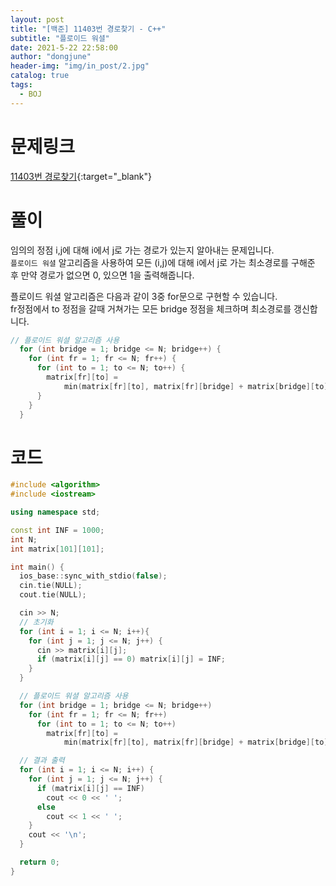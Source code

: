 ```yaml
---
layout: post
title: "[백준] 11403번 경로찾기 - C++"
subtitle: "플로이드 워셜"
date: 2021-5-22 22:58:00
author: "dongjune"
header-img: "img/in_post/2.jpg"
catalog: true
tags:
  - BOJ
---
```

# 문제링크
[11403번 경로찾기](https://www.acmicpc.net/problem/11403){:target="_blank"}
# 풀이
임의의 정점 i,j에 대해 i에서 j로 가는 경로가 있는지 알아내는 문제입니다.  
```플로이드 워셜``` 알고리즘을 사용하여 모든 (i,j)에 대해 i에서 j로 가는 최소경로를 구해준 후 만약 경로가 없으면 0, 있으면 1을 출력해줍니다.  
  
플로이드 워셜 알고리즘은 다음과 같이 3중 for문으로 구현할 수 있습니다.  
fr정점에서 to 정점을 갈때 거쳐가는 모든 bridge 정점을 체크하며 최소경로를 갱신합니다.  
```c++
// 플로이드 워셜 알고리즘 사용
  for (int bridge = 1; bridge <= N; bridge++) {
    for (int fr = 1; fr <= N; fr++) {
      for (int to = 1; to <= N; to++) {
        matrix[fr][to] =
            min(matrix[fr][to], matrix[fr][bridge] + matrix[bridge][to]);
      }
    }
  }
```

# 코드
```c++
#include <algorithm>
#include <iostream>

using namespace std;

const int INF = 1000;
int N;
int matrix[101][101];

int main() {
  ios_base::sync_with_stdio(false);
  cin.tie(NULL);
  cout.tie(NULL);

  cin >> N;
  // 초기화
  for (int i = 1; i <= N; i++){
    for (int j = 1; j <= N; j++) {
      cin >> matrix[i][j];
      if (matrix[i][j] == 0) matrix[i][j] = INF;
    }
  }

  // 플로이드 워셜 알고리즘 사용
  for (int bridge = 1; bridge <= N; bridge++)
    for (int fr = 1; fr <= N; fr++)
      for (int to = 1; to <= N; to++)
        matrix[fr][to] =
            min(matrix[fr][to], matrix[fr][bridge] + matrix[bridge][to]);

  // 결과 출력
  for (int i = 1; i <= N; i++) {
    for (int j = 1; j <= N; j++) {
      if (matrix[i][j] == INF)
        cout << 0 << ' ';
      else
        cout << 1 << ' ';
    }
    cout << '\n';
  }

  return 0;
}
```